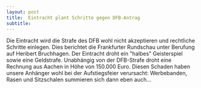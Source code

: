 ```yaml
---
layout: post
title:  Eintracht plant Schritte gegen DFB-Antrag
subtitle:  
---
```


Die Eintracht wird die Strafe des DFB wohl nicht akzeptieren und rechtliche Schritte einlegen. Dies berichtet die Frankfurter Rundschau unter Berufung auf Heribert Bruchhagen. Der Eintracht droht ein "halbes" Geisterspiel sowie eine Geldstrafe. Unabhängig von der DFB-Strafe droht eine Rechnung aus Aachen in Höhe von 150.000 Euro. Diesen Schaden haben unsere Anhänger wohl bei der Aufstiegsfeier verursacht: Werbebanden, Rasen und Sitzschalen summieren sich dann eben auch...


